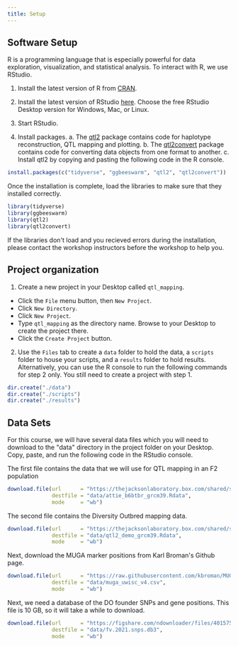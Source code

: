 ```yaml
---
title: Setup
---
```


## Software Setup

R is a programming language that is especially powerful for data exploration, 
visualization, and statistical analysis. To interact with R, we use RStudio. 

1. Install the latest version of R from [CRAN](https://cran.r-project.org/).

2. Install the latest version of RStudio [here](https://www.rstudio.com/products/rstudio/download/). 
Choose the free RStudio Desktop version for Windows, Mac, or Linux. 

3. Start RStudio. 

4. Install packages. 
    a. The [qtl2](https://github.com/rqtl/qtl2) package contains code for
    haplotype reconstruction, QTL mapping and plotting. 
    b. The [qtl2convert](https://github.com/rqtl/qtl2convert) package contains
    code for converting data objects from one format to another.
    c. Install qtl2 by copying and pasting the following code in the R console.

```r
install.packages(c("tidyverse", "ggbeeswarm", "qtl2", "qtl2convert"))
```

Once the installation is complete, load the libraries to make sure that they 
installed correctly. 

```r
library(tidyverse)
library(ggbeeswarm)
library(qtl2)
library(qtl2convert)
```

If the libraries don't load and you recieved errors during the installation,
please contact the workshop instructors before the workshop to help you.

## Project organization

1. Create a new project in your Desktop called `qtl_mapping`. 
- Click the `File` menu button, then `New Project`.
- Click `New Directory`. 
- Click `New Project`.
- Type `qtl_mapping` as the directory name. Browse to your Desktop to create the project there.
- Click the `Create Project` button.

2. Use the `Files` tab to create  a `data` folder to hold the data, a `scripts` folder to 
house your scripts, and a `results` folder to hold results. Alternatively, you can use the 
R console to run the following commands for step 2 only. You still need to create a 
project with step 1.

```r
dir.create("./data")
dir.create("./scripts")
dir.create("./results")
```

## Data Sets

For this course, we will have several data files which you will need to 
download to the "data" directory in the project folder on your Desktop.
Copy, paste, and run the following code in the RStudio console.

The first file contains the data that we will use for QTL mapping in an F2
population

```r
download.file(url      = "https://thejacksonlaboratory.box.com/shared/static/svw7ivp5hhmd7vb8fy26tc53h7r85wez.zip",
              destfile = "data/attie_b6btbr_grcm39.Rdata",
              mode     = "wb")
```

The second file contains the Diversity Outbred mapping data.

```r
download.file(url      = "https://thejacksonlaboratory.box.com/shared/static/wspizp2jgrtngvvw5ixredpu7627mh5w.rdata",
              destfile = "data/qtl2_demo_grcm39.Rdata",
              mode     = "wb")
```

Next, download the MUGA marker positions from Karl Broman's Github page.

```r
download.file(url      = "https://raw.githubusercontent.com/kbroman/MUGAarrays/main/UWisc/muga_uwisc_v4.csv",
              destfile = "data/muga_uwisc_v4.csv",
              mode     = "wb")
```

Next, we need a database of the DO founder SNPs and gene positions. This file
is 10 GB, so it will take a while to download.

```r
download.file(url      = "https://figshare.com/ndownloader/files/40157572",
              destfile = "data/fv.2021.snps.db3",
              mode     = "wb")
```
